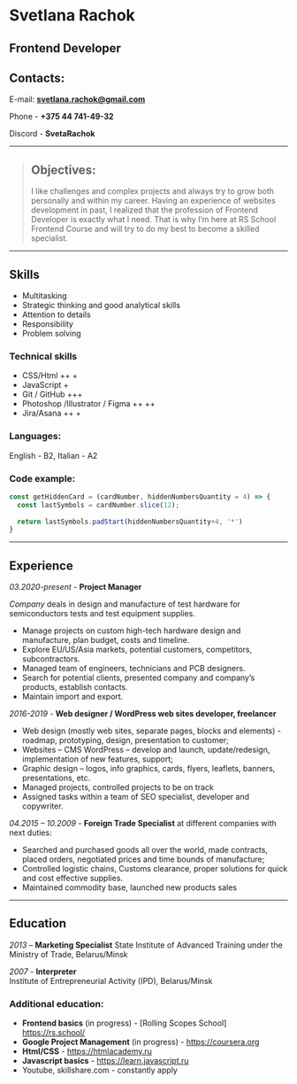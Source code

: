 # **Svetlana Rachok**  
## Frontend Developer  

## **Contacts:**
E-mail: **svetlana.rachok@gmail.com**  

Phone - **+375 44 741-49-32**   

Discord - **SvetaRachok** 

---

> ## Objectives:
>
> I like challenges and complex projects and always try to grow both personally and within my career. Having an experience of websites development in past, I realized that the profession of Frontend Developer is exactly what I need.  That is why I’m here at RS School Frontend Course and will try to do my best to become a skilled specialist.

---

## **Skills**
* Multitasking 
* Strategic thinking and good analytical skills
* Attention to details 
* Responsibility 
* Problem solving 

### **Technical skills**
* CSS/Html ++ +
* JavaScript +
* Git / GitHub +++
* Photoshop /Illustrator / Figma ++ ++
* Jira/Asana ++ +

### **Languages:** 
English - B2, Italian - A2

### **Code example:**
``` JavaScript
const getHiddenCard = (cardNumber, hiddenNumbersQuantity = 4) => {
  const lastSymbols = cardNumber.slice(12);
     
  return lastSymbols.padStart(hiddenNumbersQuantity+4, '*')
}
```
---
## **Experience**

_03.2020-present_  - **Project Manager**  

*Company* deals in design and manufacture of test hardware for semiconductors tests and test equipment supplies.  
- Manage projects on custom high-tech hardware design and manufacture, plan budget, costs and timeline. 
- Explore EU/US/Asia markets, potential customers, competitors, subcontractors. 
- Managed team of engineers, technicians and PCB designers.  
- Search for potential clients, presented company and company’s products, establish contacts.    
- Maintain import and export.


_2016-2019_ -  **Web designer / WordPress web sites developer, freelancer**
- Web design (mostly web sites, separate pages, blocks and elements) - roadmap, prototyping, design, presentation to customer;
- Websites – CMS WordPress – develop and launch, update/redesign, implementation of new features, support;
- Graphic design – logos, info graphics, cards, flyers, leaflets, banners, presentations, etc.   
- Managed projects, controlled projects to be on track
- Assigned tasks within a team of SEO specialist, developer and copywriter.  



_04.2015 – 10.2009_ - **Foreign Trade Specialist** 
at different companies with next duties:
- Searched and purchased goods all over the world, made contracts, placed orders, negotiated prices and time bounds of manufacture; 
- Controlled logistic chains, Customs clearance, proper solutions for quick and cost effective supplies.
- Maintained commodity base, launched new products sales

---
## **Education** 
_2013_ – **Marketing Specialist** 
 State Institute of Advanced Training under the Ministry of Trade, Belarus/Minsk   

_2007_ - **Interpreter**  
Institute of Entrepreneurial Activity (IPD), Belarus/Minsk 

### **Additional education:**  
- **Frontend basics** (in progress) - [Rolling Scopes School] https://rs.school/ 
- **Google Project Management** (in progress) - https://coursera.org 
- **Html/CSS** - https://htmlacademy.ru 
- **Javascript basics** - https://learn.javascript.ru 
- Youtube, skillshare.com - constantly apply
